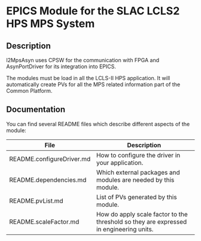 # EPICS Module for the SLAC LCLS2 HPS MPS System

## Description

l2MpsAsyn uses CPSW for the communication with FPGA and AsynPortDriver for its integration into EPICS.

The modules must be load in all the LCLS-II HPS application. It will automatically create PVs for all the MPS related information part of the Common Platform.

## Documentation

You can find several README files which describe different aspects of the module:

File                        | Description
----------------------------|---------------
README.configureDriver.md   | How to configure the driver in your application.
README.dependencies.md      | Which external packages and modules are needed by this module.
README.pvList.md            | List of PVs generated by this module.
README.scaleFactor.md       | How do apply scale factor to the threshold so they are expressed in engineering units.
